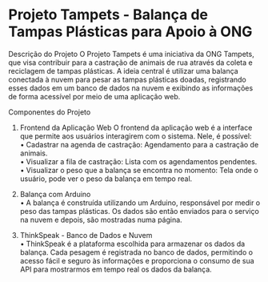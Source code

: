 # Projeto Tampets - Balança de Tampas Plásticas para Apoio à ONG
Descrição do Projeto
O Projeto Tampets é uma iniciativa da ONG Tampets, que visa contribuir para a castração de animais de rua através da coleta e reciclagem de tampas plásticas. A ideia central é utilizar uma balança conectada à nuvem para pesar as tampas plásticas doadas, registrando esses dados em um banco de dados na nuvem e exibindo as informações de forma acessível por meio de uma aplicação web.

Componentes do Projeto
1. Frontend da Aplicação Web
O frontend da aplicação web é a interface que permite aos usuários interagirem com o sistema. Nele, é possível:</br>
•	Cadastrar na agenda de castração: Agendamento para a castração de animais.</br>
•	Visualizar a fila de castração: Lista com os agendamentos pendentes.</br>
•	Visualizar o peso que a balança se encontra no momento: Tela onde o usuário, pode ver o peso da balança em tempo real.</br>


3. Balança com Arduino</br>
•	A balança é construída utilizando um Arduino, responsável por medir o peso das tampas plásticas. Os dados são então enviados para o serviço na nuvem e depois, são mostradas numa página.

5. ThinkSpeak - Banco de Dados e Nuvem</br>
•	ThinkSpeak é a plataforma escolhida para armazenar os dados da balança. Cada pesagem é registrada no banco de dados, permitindo o acesso fácil e seguro às informações e proporciona o consumo de sua API para mostrarmos em tempo real os dados da balança.
